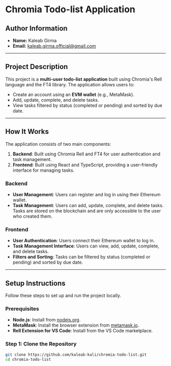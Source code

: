 # Chromia Todo-list Application

## Author Information
- **Name:** Kaleab Girma  
- **Email:** kaleab.girma.official@gmail.com

---

## Project Description
This project is a **multi-user todo-list application** built using Chromia's Rell language and the FT4 library. The application allows users to:
- Create an account using an **EVM wallet** (e.g., MetaMask).
- Add, update, complete, and delete tasks.
- View tasks filtered by status (completed or pending) and sorted by due date.

---

## How It Works
The application consists of two main components:
1. **Backend**: Built using Chromia Rell and FT4 for user authentication and task management.
2. **Frontend**: Built using React and TypeScript, providing a user-friendly interface for managing tasks.

### Backend
- **User Management**: Users can register and log in using their Ethereum wallet.
- **Task Management**: Users can add, update, complete, and delete tasks. Tasks are stored on the blockchain and are only accessible to the user who created them.

### Frontend
- **User Authentication**: Users connect their Ethereum wallet to log in.
- **Task Management Interface**: Users can view, add, update, complete, and delete tasks.
- **Filters and Sorting**: Tasks can be filtered by status (completed or pending) and sorted by due date.

---

## Setup Instructions
Follow these steps to set up and run the project locally.

### Prerequisites
- **Node.js**: Install from [nodejs.org](https://nodejs.org/).
- **MetaMask**: Install the browser extension from [metamask.io](https://metamask.io/).
- **Rell Extension for VS Code**: Install from the VS Code marketplace.

### Step 1: Clone the Repository
```bash
git clone https://github.com/kaleab-kali/chromia-todo-list.git
cd chromia-todo-list